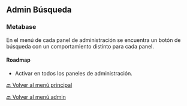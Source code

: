 ## Admin Búsqueda

### Metabase
En el menú de cada panel de administración se encuentra un botón 
de búsqueda con un comportamiento distinto para cada panel.



#### Roadmap
* Activar en todos los paneles de administración.


[ 🔙 Volver al menú principal](/docs/menu.md)

[ 🔙 Volver al menú admin](menu-admin.md)